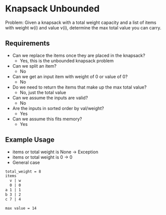 # Knapsack Unbounded

Problem: Given a knapsack with a total weight capacity and a list of items with weight w(i) and value v(i), determine the max total value you can carry.

## Requirements

- Can we replace the items once they are placed in the knapsack?
  - Yes, this is the unbounded knapsack problem
- Can we split an item?
  - No
- Can we get an input item with weight of 0 or value of 0?
  - No
- Do we need to return the items that make up the max total value?
  - No, just the total value
- Can we assume the inputs are valid?
  - No
- Are the inputs in sorted order by val/weight?
  - Yes
- Can we assume this fits memory?
  - Yes

## Example Usage

- items or total weight is None -> Exception
- items or total weight is 0 -> 0
- General case

```txt
total_weight = 8
items
  v | w
  0 | 0
a 1 | 1
b 3 | 2
c 7 | 4

max value = 14 
```
